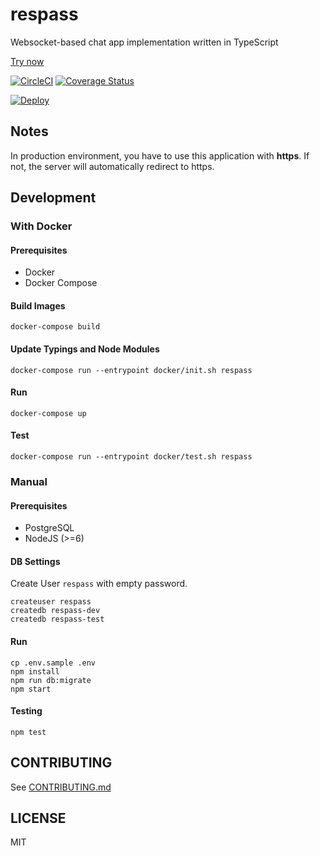 # respass

Websocket-based chat app implementation written in TypeScript

[Try now](https://respass.sketch-glass.io/)

[![CircleCI](https://circleci.com/gh/sketchglass/respass.svg?style=svg)](https://circleci.com/gh/sketchglass/respass)
[![Coverage Status](https://coveralls.io/repos/github/sketchglass/respass/badge.svg?branch=master)](https://coveralls.io/github/sketchglass/respass?branch=master)

[![Deploy](https://www.herokucdn.com/deploy/button.svg)](https://heroku.com/deploy)

## Notes

In production environment, you have to use this application with **https**. If not, the server will automatically redirect to https.

## Development

### With Docker

#### Prerequisites

- Docker
- Docker Compose

#### Build Images

```
docker-compose build
```

#### Update Typings and Node Modules
```
docker-compose run --entrypoint docker/init.sh respass
```

#### Run

```
docker-compose up
```

#### Test

```
docker-compose run --entrypoint docker/test.sh respass
```

### Manual

#### Prerequisites

- PostgreSQL
- NodeJS (>=6)

#### DB Settings

Create User `respass` with empty password.
```
createuser respass
createdb respass-dev
createdb respass-test
```

#### Run

```
cp .env.sample .env
npm install
npm run db:migrate
npm start
```

#### Testing

```
npm test
```

## CONTRIBUTING

See [CONTRIBUTING.md](CONTRIBUTING.md)

## LICENSE

MIT
